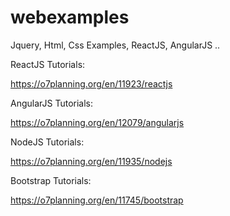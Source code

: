 # webexamples
Jquery, Html, Css Examples, ReactJS, AngularJS ..



ReactJS Tutorials:

  https://o7planning.org/en/11923/reactjs

AngularJS Tutorials:

  https://o7planning.org/en/12079/angularjs

NodeJS Tutorials:

  https://o7planning.org/en/11935/nodejs

Bootstrap Tutorials:

  https://o7planning.org/en/11745/bootstrap
